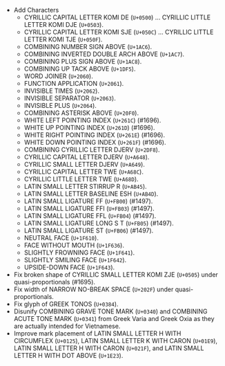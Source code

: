 * Add Characters
  - CYRILLIC CAPITAL LETTER KOMI DE (`U+0500`) ... CYRILLIC LITTLE LETTER KOMI DJE (`U+0503`).
  - CYRILLIC CAPITAL LETTER KOMI SJE (`U+050C`) ... CYRILLIC LITTLE LETTER KOMI TJE (`U+050F`).
  - COMBINING NUMBER SIGN ABOVE (`U+1AC6`).
  - COMBINING INVERTED DOUBLE ARCH ABOVE (`U+1AC7`).
  - COMBINING PLUS SIGN ABOVE (`U+1AC8`).
  - COMBINING UP TACK ABOVE (`U+1DF5`).
  - WORD JOINER (`U+2060`).
  - FUNCTION APPLICATION (`U+2061`).
  - INVISIBLE TIMES (`U+2062`).
  - INVISIBLE SEPARATOR (`U+2063`).
  - INVISIBLE PLUS (`U+2064`).
  - COMBINING ASTERISK ABOVE (`U+20F0`).
  - WHITE LEFT POINTING INDEX (`U+261C`) (#1696).
  - WHITE UP POINTING INDEX (`U+261D`) (#1696).
  - WHITE RIGHT POINTING INDEX (`U+261E`) (#1696).
  - WHITE DOWN POINTING INDEX (`U+261F`) (#1696).
  - COMBINING CYRILLIC LETTER DJERV (`U+2DF8`).
  - CYRILLIC CAPITAL LETTER DJERV (`U+A648`).
  - CYRILLIC SMALL LETTER DJERV (`U+A649`).
  - CYRILLIC CAPITAL LETTER TWE (`U+A68C`).
  - CYRILLIC LITTLE LETTER TWE (`U+A68D`).
  - LATIN SMALL LETTER STIRRUP R (`U+AB45`).
  - LATIN SMALL LETTER BASELINE ESH (`U+AB4D`).
  - LATIN SMALL LIGATURE FF (`U+FB00`) (#1497).
  - LATIN SMALL LIGATURE FFI (`U+FB03`) (#1497).
  - LATIN SMALL LIGATURE FFL (`U+FB04`) (#1497).
  - LATIN SMALL LIGATURE LONG S T (`U+FB05`) (#1497).
  - LATIN SMALL LIGATURE ST (`U+FB06`) (#1497).
  - NEUTRAL FACE (`U+1F610`).
  - FACE WITHOUT MOUTH (`U+1F636`).
  - SLIGHTLY FROWNING FACE (`U+1F641`).
  - SLIGHTLY SMILING FACE (`U+1F642`).
  - UPSIDE-DOWN FACE (`U+1F643`).
* Fix broken shape of CYRILLIC SMALL LETTER KOMI ZJE (`U+0505`) under quasi-proportionals (#1695).
* Fix width of NARROW NO-BREAK SPACE (`U+202F`) under quasi-proportionals.
* Fix glyph of GREEK TONOS (`U+0384`).
* Disunify COMBINING GRAVE TONE MARK (`U+0340`) and COMBINING ACUTE TONE MARK (`U+0341`) from Greek Varia and Greek Oxia as they are actually intended for Vietnamese.
* Improve mark placement of LATIN SMALL LETTER H WITH CIRCUMFLEX (`U+0125`), LATIN SMALL LETTER K WITH CARON (`U+01E9`), LATIN SMALL LETTER H WITH CARON (`U+021F`), and LATIN SMALL LETTER H WITH DOT ABOVE (`U+1E23`).
